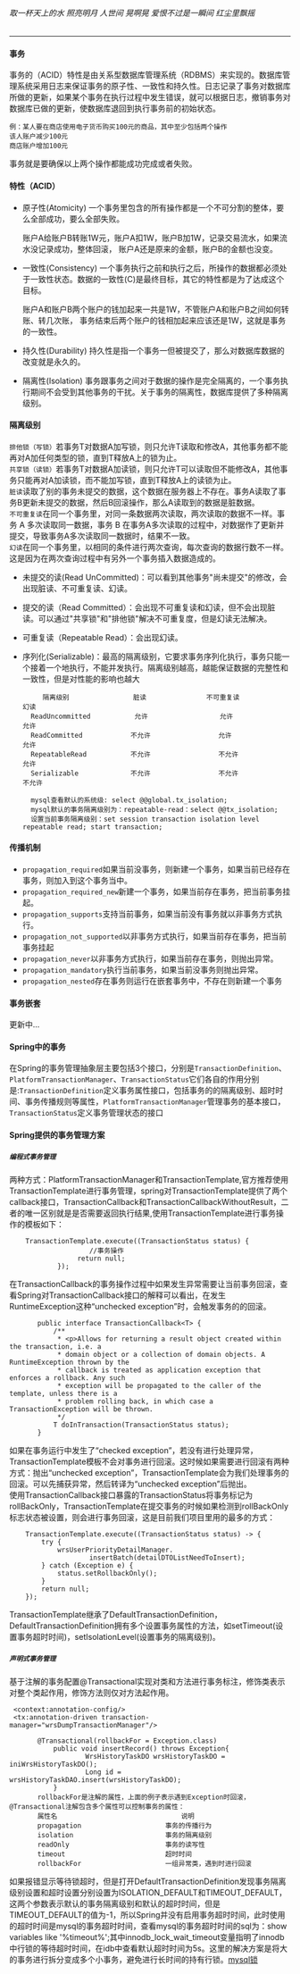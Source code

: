 ###### 取一杯天上的水 照亮明月 人世间 晃啊晃 爱恨不过是一瞬间 红尘里飘摇
**** 
#### 事务
事务的（ACID）特性是由关系型数据库管理系统（RDBMS）来实现的。数据库管理系统采用日志来保证事务的原子性、一致性和持久性。日志记录了事务对数据库所做的更新，如果某个事务在执行过程中发生错误，就可以根据日志，撤销事务对数据库已做的更新，使数据库退回到执行事务前的初始状态。

    例：某人要在商店使用电子货币购买100元的商品，其中至少包括两个操作
    该人账户减少100元
    商店账户增加100元
事务就是要确保以上两个操作都能成功完成或者失败。
#### 特性（ACID）
* 原子性(Atomicity)
一个事务里包含的所有操作都是一个不可分割的整体，要么全部成功，要么全部失败。

     账户A给账户B转账1W元，账户A扣1W，账户B加1W，记录交易流水，如果流水没记录成功，整体回滚，
     账户A还是原来的金额，账户B的金额也没变。
* 一致性(Consistency)
一个事务执行之前和执行之后，所操作的数据都必须处于一致性状态。数据的一致性(C)是最终目标，其它的特性都是为了达成这个目标。

     账户A和账户B两个账户的钱加起来一共是1W，不管账户A和账户B之间如何转账、转几次账，
     事务结束后两个账户的钱相加起来应该还是1W，这就是事务的一致性。
* 持久性(Durability)
持久性是指一个事务一但被提交了，那么对数据库数据的改变就是永久的。
* 隔离性(Isolation)
事务跟事务之间对于数据的操作是完全隔离的，一个事务执行期间不会受到其他事务的干扰。关于事务的隔离性，数据库提供了多种隔离级别。
#### 隔离级别 
`排他锁（写锁）`若事务T对数据A加写锁，则只允许T读取和修改A，其他事务都不能再对A加任何类型的锁，直到T释放A上的锁为止。<br>
`共享锁（读锁）`若事务T对数据A加读锁，则只允许T可以读取但不能修改A，其他事务只能再对A加读锁，而不能加写锁，直到T释放A上的读锁为止。 <br>
`脏读`读取了别的事务未提交的数据，这个数据在服务器上不存在。事务A读取了事务B更新未提交的数据，然后B回滚操作，那么A读取到的数据是脏数据。<br>
`不可重复读`在同一个事务里，对同一条数据两次读取，两次读取的数据不一样。事务 A 多次读取同一数据，事务 B 在事务A多次读取的过程中，对数据作了更新并提交，导致事务A多次读取同一数据时，结果不一致。<br>
`幻读`在同一个事务里，以相同的条件进行两次查询，每次查询的数据行数不一样。这是因为在两次查询过程中有另外一个事务插入数据造成的。<br>
* 未提交的读(Read UnCommitted)：可以看到其他事务"尚未提交"的修改，会出现脏读、不可重复读、幻读。
* 提交的读（Read Committed）：会出现不可重复读和幻读，但不会出现脏读。可以通过"共享锁"和"排他锁"解决不可重复度，但是幻读无法解决。
* 可重复读（Repeatable Read）：会出现幻读。
* 序列化(Serializable)：最高的隔离级别，它要求事务序列化执行，事务只能一个接着一个地执行，不能并发执行。隔离级别越高，越能保证数据的完整性和一致性，但是对性能的影响也越大

           隔离级别                脏读               不可重复读            幻读      
        ReadUncommitted           允许                  允许              允许
        ReadCommitted            不允许                 允许              允许
        RepeatableRead           不允许                 不允许            允许
        Serializable             不允许                 不允许            不允许
        
        mysql查看默认的系统级: select @@global.tx_isolation;
        mysql默认的事务隔离级别为：repeatable-read：select @@tx_isolation;
        设置当前事务隔离级别：set session transaction isolation level repeatable read; start transaction;
#### 传播机制
* `propagation_required`如果当前没事务，则新建一个事务，如果当前已经存在事务，则加入到这个事务当中。<br>
* `propagation_required_new`新建一个事务，如果当前存在事务，把当前事务挂起。<br>
* `propagation_supports`支持当前事务，如果当前没有事务就以非事务方式执行。<br>
* `propagation_not_supported`以非事务方式执行，如果当前存在事务，把当前事务挂起<br>
* `propagation_never`以非事务方式执行，如果当前存在事务，则抛出异常。<br>
* `propagation_mandatory`执行当前事务，如果当前没事务则抛出异常。<br>
* `propagation_nested`存在事务则运行在嵌套事务中，不存在则新建一个事务<br>

#### 事务嵌套
更新中...
#### Spring中的事务
在Spring的事务管理抽象层主要包括3个接口，分别是`TransactionDefinition`、`PlatformTransactionManager`、`TransactionStatus`它们各自的作用分别是:`TransactionDefinition`定义事务属性接口，包括事务的的隔离级别、超时时间、事务传播规则等属性，`PlatformTransactionManager`管理事务的基本接口，`TransactionStatus`定义事务管理状态的接口
#### Spring提供的事务管理方案
##### `编程式事务管理`
两种方式：PlatformTransactionManager和TransactionTemplate,官方推荐使用TransactionTemplate进行事务管理，spring对TransactionTemplate提供了两个callback接口，TransactionCallback和TransactionCallbackWithoutResult，二者的唯一区别就是是否需要返回执行结果,使用TransactionTemplate进行事务操作的模板如下：

        TransactionTemplate.execute((TransactionStatus status) {
                        //事务操作
                     return null;
                });
在TransactionCallback的事务操作过程中如果发生异常需要让当前事务回滚，查看Spring对TransactionCallback接口的解释可以看出，在发生RuntimeException这种“unchecked exception”时，会触发事务的的回滚。

           public interface TransactionCallback<T> {
               /**
                * <p>Allows for returning a result object created within the transaction, i.e. a
                * domain object or a collection of domain objects. A RuntimeException thrown by the
                * callback is treated as application exception that enforces a rollback. Any such
                * exception will be propagated to the caller of the template, unless there is a
                * problem rolling back, in which case a TransactionException will be thrown.
                */
               T doInTransaction(TransactionStatus status);
           }
如果在事务运行中发生了“checked exception”，若没有进行处理异常，TransactionTemplate模板不会对事务进行回滚。这时候如果需要进行回滚有两种方式：抛出“unchecked exception”，TransactionTemplate会为我们处理事务的回滚。可以先捕获异常，然后转译为“unchecked exception”后抛出。<br>
使用TransactionCallback接口暴露的TransactionStatus将事务标记为rollBackOnly，TransactionTemplate在提交事务的时候如果检测到rollBackOnly标志状态被设置，则会进行事务回滚，这是目前我们项目里用的最多的方式：
           
        TransactionTemplate.execute((TransactionStatus status) -> {
            try {
                wrsUserPriorityDetailManager.
                        insertBatch(detailDTOListNeedToInsert);
            } catch (Exception e) {
                status.setRollbackOnly();
            }
            return null;
        });
TransactionTemplate继承了DefaultTransactionDefinition，DefaultTransactionDefinition拥有多个设置事务属性的方法，如setTimeout(设置事务超时时间)，setIsolationLevel(设置事务的隔离级别)。
##### `声明式事务管理`
基于注解的事务配置@Transactional实现对类和方法进行事务标注，修饰类表示对整个类起作用，修饰方法则仅对方法起作用。

     <context:annotation-config/>
     <tx:annotation-driven transaction-manager="wrsDumpTransactionManager"/>
     
           @Transactional(rollbackFor = Exception.class)
               public void insertRecord() throws Exception{
                       WrsHistoryTaskDO wrsHistoryTaskDO = iniWrsHistoryTaskDO();
                       Long id = wrsHistoryTaskDAO.insert(wrsHistoryTaskDO);
               }
           rollbackFor是注解的属性，上面的例子表示遇到Exception时回滚，@Transactional注解包含多个属性可以控制事务的属性：
           属性名                               说明
           propagation                     事务的传播行为
           isolation                       事务的隔离级别
           readOnly                        事务的读写性
           timeout                         超时时间
           rollbackFor                     一组异常类，遇到时进行回滚
如果报错显示等待锁超时，但是打开DefaultTransactionDefinition发现事务隔离级别设置和超时设置分别设置为ISOLATION_DEFAULT和TIMEOUT_DEFAULT，这两个参数表示默认的事务隔离级别和默认的超时时间，但是TIMEOUT_DEFAULT的值为-1，所以Spring并没有启用事务超时时间，此时使用的超时时间是mysql的事务超时时间，查看mysql的事务超时时间的sql为：show variables like '%timeout%';其中innodb_lock_wait_timeout变量指明了innodb中行锁的等待超时时间，在idb中查看默认超时时间为5s。这里的解决方案是将大的事务进行拆分变成多个小事务，避免进行长时间的持有行锁。[mysql锁](./mysql.md)
